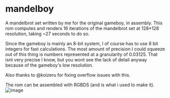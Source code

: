 # mandelboy
A mandelbrot set written by me for the original gameboy, in assembly.
This rom computes and renders 16 iterations of the mandelbrot set at 128\*128 resolution, taking ~27 seconds to do so. 

Since the gameboy is mainly an 8-bit system, I of course has to use 8 bit integers for fast calculations. The most amount of precision I could squeeze out of this thing is numbers represented at a granularity of 0.03125. That isnt very precise I know, but you wont see the lack of detail anyway because of the gameboy's low resolution. 

Also thanks to @koizeru for fixing overflow issues with this.

The rom can be assembled with RGBDS (and is what i used to make it).
![image](https://user-images.githubusercontent.com/89883425/156067391-5d1770ab-fb87-441d-b1d7-2cf40e1bea9c.png)
